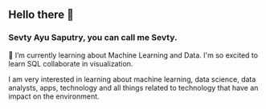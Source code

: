 ## Hello there 👋
### Sevty Ayu Saputry, you can call me Sevty.

🌱 I’m currently learning about Machine Learning and Data. I'm so excited to learn SQL collaborate in visualization.

I am very interested in learning about machine learning, data science, data analysts, apps, technology and all things related to technology that have an impact on the environment.

<!--
**Sevtyayu1/Sevtyayu1** is a ✨ _special_ ✨ repository because its `README.md` (this file) appears on your GitHub profile.

Here are some ideas to get you started:

- 🔭 I’m currently working on ...
- 🌱 I’m currently learning ...
- 👯 I’m looking to collaborate on ...
- 🤔 I’m looking for help with ...
- 💬 Ask me about ...
- 📫 How to reach me: ...
- 😄 Pronouns: ...
- ⚡ Fun fact: ...
-->
